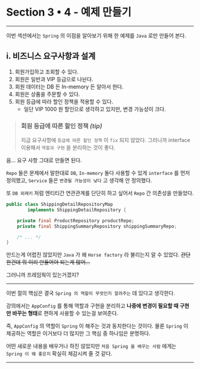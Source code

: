 # Section 3 • 4 - 예제 만들기

---

이번 섹션에서는 `Spring` 의 이점을 알아보기 위해 한 예제를 `Java` 로만 만들어 본다.

## i. 비즈니스 요구사항과 설계

1. 회원가입하고 조회할 수 있다.
2. 회원은 일반과 VIP 등급으로 나뉜다.
3. 회원 데이터는 DB 든 In-memory 든 알아서 한다.
4. 회원은 상품을 주문할 수 있다.
5. 회원 등급에 따라 할인 정책을 적용할 수 있다.
    - 일단 VIP 1000 원 할인으로 생각하고 있지만, 변경 가능성이 크다.

> ### 회원 등급에 따른 할인 정책 _(tip)_
>
> 지금 요구사항에 `등급에 따른 할인 정책` 이 `fix` 되지 않았다. 그러니까 interface 이용해서 `역할과 구현` 을 분리하는 것이 좋다.

음... 요구 사항 그대로 만들면 된다.

`Repo` 들은 문제에서 말한대로 `DB`, `In-memory` 둘다 사용할 수 있게 `interface` 를 먼저 정의했고, `Service` 들은 `변경될 가능성이 낮다`
고 생각해 안 정의했다.

또 `DB 외래키` 처럼 엔티티간 연관관계를 단단히 하고 싶어서 `Repo` 간 의존성을 만들었다.

```java
public class ShippingDetailRepositoryMap
        implements ShippingDetailRepository {

    private final ProductRepository productRepo;
    private final ShippingSummaryRepository shippingSummaryRepo;

    /* ... */
}
```

만드는게 어렵진 않았지만 `Java` 가 왜 `Horse factory` 라 불리는지 알 수 있었다.
~~간단한건데 뭐 이리 만들어야 되는게 많어...~~

그러니까 프레임웍이 있는거겠지?

---

이번 절의 핵심은 결국 `Spring 의 역할이 무엇인지 알려주는` 데 있다고 생각한다.

강의에서는 `AppConfig` 를 통해 역할과 구현을 분리하고 **나중에 변경이 필요할 때 구현만 바꾸는 형태**로 편하게 사용할 수 있는걸 보여준다.

즉, `AppConfig` 의 역할이 `Spring` 이 해주는 것과 동치한다는 것이다.
물론 `Spring` 이 제공하는 역할은 이거보다 더 많지만 그 핵심 중 하나임은 분명하다.

어떤 새로운 내용을 배우거나 하진 않았지만 `처음 Spring 을 배우는 사람` 에게는 `Spring 이 왜 좋은지` 확실히 체감시켜 줄 것 같다.

---